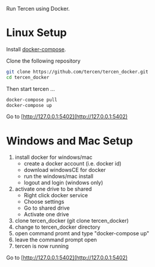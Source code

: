Run Tercen using Docker.

# Linux Setup
Install [docker-compose](https://docs.docker.com/compose/).

Clone the following repository
```bash
git clone https://github.com/tercen/tercen_docker.git
cd tercen_docker
```

Then start tercen ...

```bash
docker-compose pull
docker-compose up
```

Go to [http://127.0.0.1:5402](http://127.0.0.1:5402)

# Windows and Mac Setup
1. install docker for windows/mac
    - create a docker account (i.e. docker id) 
    - download windowsCE for docker
    - run the windows/mac install
    - logout and login (windows only)
2. activate one drive to be shared
    - Right click docker service
    - Choose settings
    - Go to shared drive
    - Activate one drive
3. clone tercen_docker  (git clone tercen_docker)
4. change to tercen_docker directory
5. open command promt and type "docker-compose up"
6. leave the command prompt open
7. tercen is now running

Go to [http://127.0.0.1:5402](http://127.0.0.1:5402)
